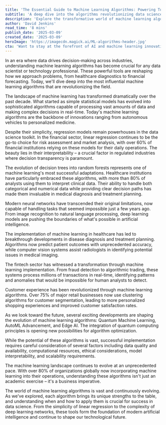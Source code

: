 ```yaml
---
title: 'The Essential Guide to Machine Learning Algorithms: Powering Tomorrow''s Innovation Today'
subtitle: 'A deep dive into the algorithms revolutionizing data science and AI'
description: 'Explore the transformative world of machine learning algorithms, from fundamental regression models to cutting-edge neural networks. Learn how these powerful tools are revolutionizing industries and shaping the future of technology across healthcare, finance, and retail sectors.'
author: 'David Jenkins'
read_time: '8 mins'
publish_date: '2025-03-09'
created_date: '2025-03-09'
heroImage: 'https://imagecdn.magick.ai/ML-algorithms-header.jpg'
cta: 'Want to stay at the forefront of AI and machine learning innovation? Follow MagickAI on LinkedIn for regular insights and updates on the latest breakthroughs in algorithmic advancement and industry applications.'
---
```


In an era where data drives decision-making across industries, understanding machine learning algorithms has become crucial for any data scientist or technology professional. These powerful tools are reshaping how we approach problems, from healthcare diagnostics to financial forecasting. Today, we'll dive deep into the most influential machine learning algorithms that are revolutionizing the field.

The landscape of machine learning has transformed dramatically over the past decade. What started as simple statistical models has evolved into sophisticated algorithms capable of processing vast amounts of data and making complex decisions in real-time. Today's machine learning algorithms are the backbone of innovations ranging from autonomous vehicles to personalized medicine.

Despite their simplicity, regression models remain powerhouses in the data science toolkit. In the financial sector, linear regression continues to be the go-to choice for risk assessment and market analysis, with over 60% of financial institutions relying on these models for their daily operations. The beauty lies in their interpretability – a crucial factor in regulated industries where decision transparency is paramount.

The evolution of decision trees into random forests represents one of machine learning's most successful adaptations. Healthcare institutions have particularly embraced these algorithms, with more than 80% of analysts using them to interpret clinical data. Their ability to handle both categorical and numerical data while providing clear decision paths has made them invaluable in medical diagnosis and treatment planning.

Modern neural networks have transcended their original limitations, now capable of handling tasks that seemed impossible just a few years ago. From image recognition to natural language processing, deep learning models are pushing the boundaries of what's possible in artificial intelligence.

The implementation of machine learning in healthcare has led to breakthrough developments in disease diagnosis and treatment planning. Algorithms now predict patient outcomes with unprecedented accuracy, while computer vision systems assist radiologists in identifying potential issues in medical imaging.

The fintech sector has witnessed a transformation through machine learning implementation. From fraud detection to algorithmic trading, these systems process millions of transactions in real-time, identifying patterns and anomalies that would be impossible for human analysts to detect.

Customer experience has been revolutionized through machine learning algorithms. Over 75% of major retail businesses now use clustering algorithms for customer segmentation, leading to more personalized shopping experiences and improved customer satisfaction rates.

As we look toward the future, several exciting developments are shaping the evolution of machine learning algorithms: Quantum Machine Learning, AutoML Advancement, and Edge AI. The integration of quantum computing principles is opening new possibilities for algorithm optimization.

While the potential of these algorithms is vast, successful implementation requires careful consideration of several factors including data quality and availability, computational resources, ethical considerations, model interpretability, and scalability requirements.

The machine learning landscape continues to evolve at an unprecedented pace. With over 80% of organizations globally now incorporating machine learning into their operations, understanding these algorithms isn't just an academic exercise – it's a business imperative.

The world of machine learning algorithms is vast and continuously evolving. As we've explored, each algorithm brings its unique strengths to the table, and understanding when and how to apply them is crucial for success in data science. From the simplicity of linear regression to the complexity of deep learning networks, these tools form the foundation of modern artificial intelligence and continue to shape our technological future.